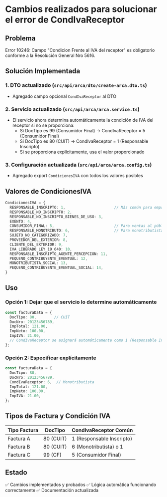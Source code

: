 # Cambios realizados para solucionar el error de CondIvaReceptor

## Problema
Error 10246: Campo "Condicion Frente al IVA del receptor" es obligatorio conforme a la Resolución General Nro 5616.

## Solución Implementada

### 1. DTO actualizado (`src/api/arca/dto/create-arca.dto.ts`)
- Agregado campo opcional `CondIvaReceptor` al DTO

### 2. Servicio actualizado (`src/api/arca/arca.service.ts`)
- El servicio ahora determina automáticamente la condición de IVA del receptor si no se proporciona:
  - Si DocTipo es 99 (Consumidor Final) → CondIvaReceptor = 5 (Consumidor Final)
  - Si DocTipo es 80 (CUIT) → CondIvaReceptor = 1 (Responsable Inscripto)
  - Si se proporciona explícitamente, usa el valor proporcionado

### 3. Configuración actualizada (`src/api/arca/arca.config.ts`)
- Agregado export `CondicionesIVA` con todos los valores posibles

## Valores de CondicionesIVA

```typescript
CondicionesIVA = {
  RESPONSABLE_INSCRIPTO: 1,                      // Más común para empresas
  RESPONSABLE_NO_INSCRIPTO: 2,
  RESPONSABLE_NO_INSCRIPTO_BIENES_DE_USO: 3,
  EXENTO: 4,
  CONSUMIDOR_FINAL: 5,                           // Para ventas al público
  RESPONSABLE_MONOTRIBUTO: 6,                    // Para monotributistas
  SUJETO_NO_CATEGORIZADO: 7,
  PROVEEDOR_DEL_EXTERIOR: 8,
  CLIENTE_DEL_EXTERIOR: 9,
  IVA_LIBERADO_LEY_19_640: 10,
  RESPONSABLE_INSCRIPTO_AGENTE_PERCEPCION: 11,
  PEQUENO_CONTRIBUYENTE_EVENTUAL: 12,
  MONOTRIBUTISTA_SOCIAL: 13,
  PEQUENO_CONTRIBUYENTE_EVENTUAL_SOCIAL: 14,
}
```

## Uso

### Opción 1: Dejar que el servicio lo determine automáticamente
```typescript
const facturaData = {
  DocTipo: 80,        // CUIT
  DocNro: 20123456789,
  ImpTotal: 121.00,
  ImpNeto: 100.00,
  ImpIVA: 21.00,
  // CondIvaReceptor se asignará automáticamente como 1 (Responsable Inscripto)
};
```

### Opción 2: Especificar explícitamente
```typescript
const facturaData = {
  DocTipo: 80,
  DocNro: 20123456789,
  CondIvaReceptor: 6,  // Monotributista
  ImpTotal: 121.00,
  ImpNeto: 100.00,
  ImpIVA: 21.00,
};
```

## Tipos de Factura y Condición IVA

| Tipo Factura | DocTipo | CondIvaReceptor Común |
|--------------|---------|------------------------|
| Factura A    | 80 (CUIT) | 1 (Responsable Inscripto) |
| Factura B    | 80 (CUIT) | 6 (Monotributista) o 1 |
| Factura C    | 99 (CF) | 5 (Consumidor Final) |

## Estado
✅ Cambios implementados y probados
✅ Lógica automática funcionando correctamente
✅ Documentación actualizada
